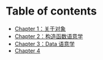 # Table of contents

* [Chapter 1：关于对象](Chapter_1/README.md)
* [Chapter 2：构造函数语意学](Chapter_2/README.md)
* [Chapter 3：Data 语意学](Chapter_3/README.md)
* [Chapter 4](Chapter_4/README.md)
